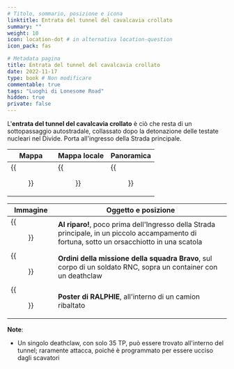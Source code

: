 ```yaml
---
# Titolo, sommario, posizione e icona
linktitle: Entrata del tunnel del cavalcavia crollato
summary: ""
weight: 10
icon: location-dot # in alternativa location-question
icon_pack: fas

# Metadata pagina
title: Entrata del tunnel del cavalcavia crollato
date: 2022-11-17
type: book # Non modificare
commentable: true
tags: "Luoghi di Lonesome Road"
hidden: true
private: false
---
```


<div class="fnv">

L'**entrata del tunnel del cavalcavia crollato** è ciò che resta di un sottopassaggio autostradale, collassato dopo la detonazione delle testate nucleari nel Divide. Porta all'ingresso della Strada principale.

| Mappa | Mappa locale | Panoramica | 
| ----- | ------------ | ---------- |
| {{<figure src="fnv/COTE_loc.webp">}}      |  {{<figure src="fnv/LR_collapsed_tunnel_loc.webp">}}            |  {{<figure src="fnv/Collapsed_OT_entrance.webp">}}          |

| Immagine | Oggetto e posizione |
| -------- | ------------------- |
|  {{<figure src="fnv/Duck_and_Cover!_collapsed_overpass_tunnel.webp">}}        |  **Al riparo!**, poco prima dell'Ingresso della Strada principale, in un piccolo accampamento di fortuna, sotto un orsacchiotto in una scatola                   |
|   {{<figure src="fnv/Bravo_Team_mission_orders.webp">}}       | **Ordini della missione della squadra Bravo**, sul corpo di un soldato RNC, sopra un container con un deathclaw                    |
| {{<figure src="fnv/Ralphie_poster_tunnel_trailer.webp">}}         |  **Poster di RALPHIE**, all'interno di un camion ribaltato                   | 


**Note**:
- Un singolo deathclaw, con solo 35 TP, può essere trovato all'interno del tunnel; raramente attacca, poiché è programmato per essere ucciso dagli scavatori

</div>

